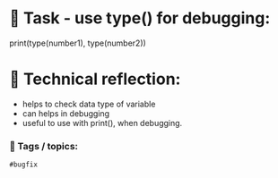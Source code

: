 # 📝 Task - use type() for debugging:

print(type(number1), type(number2))

# 💭 Technical reflection: 
- helps to check data type of variable 
- can helps in debugging
- useful to use with print(), when debugging.

### 🔖 Tags / topics:
`#bugfix` 
